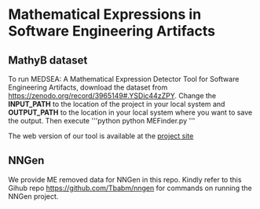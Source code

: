 # Mathematical Expressions in Software Engineering Artifacts
## MathyB dataset
To run MEDSEA: A Mathematical Expression Detector Tool for Software Engineering Artifacts, download the dataset from https://zenodo.org/record/3965149#.YSDic44zZPY. Change the <b>INPUT_PATH</b> to the location of the project in your local system and <b>OUTPUT_PATH</b> to the location in your local system where you want to save the output.
Then execute '''python
python MEFinder.py
'''

The web version of our tool is available at the <a href="https://share.streamlit.io/mathyb/mathyb_dataset/main/MEFinder.py">project site</a>
## NNGen
 We provide ME removed data for NNGen in this repo. Kindly refer to this Gihub repo https://github.com/Tbabm/nngen for commands on running the NNGen project.
